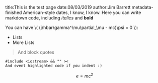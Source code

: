 title:This is the test page
date:08/03/2019
author:Jim Barrett
metadata-finished
American-style dates, I know, I know. Here you can write markdown code, including *italics* and **bold**

You can have \\( (j\hbar\gamma^\mu\partial_\mu - mc)\psi = 0 \\):

- Lists
- More Lists

> And block quotes

    #include <iostream> && "" ><
    And event highlighted code if you indent :)

$$ e = mc^2 $$